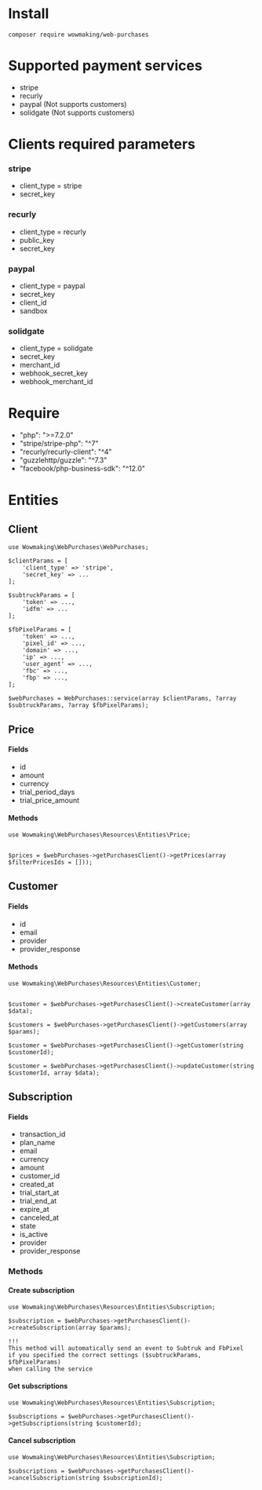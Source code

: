 # Install

```
composer require wowmaking/web-purchases
```

# Supported payment services
- stripe 
- recurly
- paypal (Not supports customers)
- solidgate (Not supports customers)

# Clients required parameters
### stripe
- client_type = stripe
- secret_key
### recurly
- client_type = recurly
- public_key
- secret_key
### paypal
- client_type = paypal
- secret_key
- client_id
- sandbox
### solidgate
- client_type = solidgate
- secret_key
- merchant_id
- webhook_secret_key
- webhook_merchant_id

# Require
- "php": ">=7.2.0" 
- "stripe/stripe-php": "^7" 
- "recurly/recurly-client": "^4" 
- "guzzlehttp/guzzle": "^7.3" 
- "facebook/php-business-sdk": "^12.0"

# Entities 

## Client
```
use Wowmaking\WebPurchases\WebPurchases;

$clientParams = [
    'client_type' => 'stripe',
    'secret_key' => ...
];

$subtruckParams = [
    'token' => ...,
    'idfm' => ...
];

$fbPixelParams = [
    'token' => ...,
    'pixel_id' => ...,
    'domain' => ...,
    'ip' => ...,
    'user_agent' => ...,
    'fbc' => ...,
    'fbp' => ...,
];

$webPurchases = WebPurchases::service(array $clientParams, ?array $subtruckParams, ?array $fbPixelParams);
```

## Price

#### Fields
- id
- amount
- currency
- trial_period_days
- trial_price_amount

#### Methods
```
use Wowmaking\WebPurchases\Resources\Entities\Price;


$prices = $webPurchases->getPurchasesClient()->getPrices(array $filterPricesIds = []));
```


## Customer

#### Fields
- id
- email
- provider
- provider_response

#### Methods
```
use Wowmaking\WebPurchases\Resources\Entities\Customer;


$customer = $webPurchases->getPurchasesClient()->createCustomer(array $data); 

$customers = $webPurchases->getPurchasesClient()->getCustomers(array $params);

$customer = $webPurchases->getPurchasesClient()->getCustomer(string $customerId);

$customer = $webPurchases->getPurchasesClient()->updateCustomer(string $customerId, array $data);
```

## Subscription

#### Fields
- transaction_id
- plan_name
- email
- currency
- amount
- customer_id
- created_at
- trial_start_at
- trial_end_at
- expire_at
- canceled_at
- state
- is_active
- provider
- provider_response

### Methods

#### Create subscription
```
use Wowmaking\WebPurchases\Resources\Entities\Subscription;

$subscription = $webPurchases->getPurchasesClient()->createSubscription(array $params);

!!!
This method will automatically send an event to Subtruk and FbPixel 
if you specified the correct settings ($subtruckParams, $fbPixelParams) 
when calling the service
```

#### Get subscriptions
```
use Wowmaking\WebPurchases\Resources\Entities\Subscription;

$subscriptions = $webPurchases->getPurchasesClient()->getSubscriptions(string $customerId);
```

#### Cancel subscription
```
use Wowmaking\WebPurchases\Resources\Entities\Subscription;

$subscriptions = $webPurchases->getPurchasesClient()->cancelSubscription(string $subscriptionId);
```
